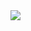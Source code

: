 <a href="https://github.com/senalw/github-readme-stats">
  <img align="left" src="https://github-readme-stats.vercel.app/api?username=senalw&count_private=true&show_icons=true" />
</a>

